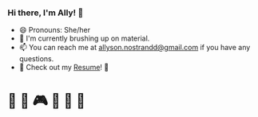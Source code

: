 ### Hi there, I'm Ally! :blossom:

- 😄 Pronouns: She/her
- 🌱 I'm currently brushing up on material.
- 📫 You can reach me at allyson.nostrandd@gmail.com if you have any questions.
- :star2: Check out my [Resume](https://allysonnostrand.github.io/resume/)! :star2:

# :art: :tulip: :video_game: :evergreen_tree: :book: :turtle:
